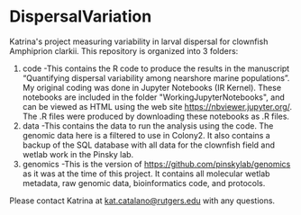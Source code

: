 # DispersalVariation
Katrina's project measuring variability in larval dispersal for clownfish Amphiprion clarkii. This repository is organized into 3 folders:
1. code
  -This contains the R code to produce the results in the manuscript “Quantifying dispersal variability among nearshore marine populations”. My original coding was done in Jupyter Notebooks (IR Kernel). These notebooks are included in the folder "WorkingJupyterNotebooks", and can be viewed as HTML using the web site https://nbviewer.jupyter.org/. The .R files were produced by downloading these notebooks as .R files. 
2. data
  -This contains the data to run the analysis using the code. The genomic data here is a filtered to use in Colony2. It also contains a backup of the SQL database with all data for the clownfish field and wetlab work in the Pinsky lab.
3. genomics
  -This is the version of https://github.com/pinskylab/genomics as it was at the time of this project. It contains all molecular wetlab metadata, raw genomic data, bioinformatics code, and protocols.
  
  Please contact Katrina at kat.catalano@rutgers.edu with any questions.
  
